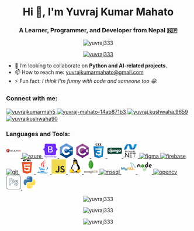 <!DOCTYPE html>
<html lang="en">
<head>
    <meta charset="UTF-8">
    <meta name="viewport" content="width=device-width, initial-scale=1.0">
    <title>Yuvraj Kumar Mahato's Profile</title>
</head>
<body>
    <h1 align="center">Hi 👋, I'm Yuvraj Kumar Mahato</h1>
    <h3 align="center">A Learner, Programmer, and Developer from Nepal 🇳🇵</h3>
    <p align="center">
        <img src="https://komarev.com/ghpvc/?username=yuvraj333&label=Profile%20views&color=0e75b6&style=flat" alt="yuvraj333" />
    </p>
    <p align="center">
        <a href="https://github.com/ryo-ma/github-profile-trophy">
            <img src="https://github-profile-trophy.vercel.app/?username=yuvraj333" alt="yuvraj333" />
        </a>
    </p>
    <ul>
        <!-- Uncomment the line below if you are currently working on the project -->
        <!-- <li>🔭 I’m currently working on <strong>Online Examination System.</strong></li> -->
        <li>👯 I’m looking to collaborate on <strong>Python and AI-related projects.</strong></li>
        <li>📫 How to reach me: <a href="mailto:yuvrajkumarmahato@gmail.com">yuvrajkumarmahato@gmail.com</a></li>
        <li>⚡ Fun fact: <em>I think I'm funny with code and someone too 😁.</em></li>
    </ul>
    <h3 align="left">Connect with me:</h3>
    <p align="left">
        <a href="https://twitter.com/yuvrajkumarmah5" target="_blank">
            <img align="center" src="https://raw.githubusercontent.com/rahuldkjain/github-profile-readme-generator/master/src/images/icons/Social/twitter.svg" alt="yuvrajkumarmah5" height="30" width="40" />
        </a>
        <a href="https://linkedin.com/in/yuvraj-mahato-14ab871b3" target="_blank">
            <img align="center" src="https://raw.githubusercontent.com/rahuldkjain/github-profile-readme-generator/master/src/images/icons/Social/linked-in-alt.svg" alt="yuvraj-mahato-14ab871b3" height="30" width="40" />
        </a>
        <a href="https://fb.com/yuvraj.kushwaha.9659" target="_blank">
            <img align="center" src="https://raw.githubusercontent.com/rahuldkjain/github-profile-readme-generator/master/src/images/icons/Social/facebook.svg" alt="yuvraj.kushwaha.9659" height="30" width="40" />
        </a>
        <a href="https://instagram.com/yuvrajkushwaha90" target="_blank">
            <img align="center" src="https://raw.githubusercontent.com/rahuldkjain/github-profile-readme-generator/master/src/images/icons/Social/instagram.svg" alt="yuvrajkushwaha90" height="30" width="40" />
        </a>
    </p>
    <h3 align="left">Languages and Tools:</h3>
    <p align="left">
        <a href="https://angular.io" target="_blank">
            <img src="https://raw.githubusercontent.com/devicons/devicon/master/icons/angularjs/angularjs-original-wordmark.svg" alt="angularjs" width="40" height="40" />
        </a>
        <a href="https://azure.microsoft.com/en-in/" target="_blank">
            <img src="https://www.vectorlogo.zone/logos/microsoft_azure/microsoft_azure-icon.svg" alt="azure" width="40" height="40" />
        </a>
        <a href="https://getbootstrap.com" target="_blank">
            <img src="https://raw.githubusercontent.com/devicons/devicon/master/icons/bootstrap/bootstrap-plain-wordmark.svg" alt="bootstrap" width="40" height="40" />
        </a>
        <a href="https://www.w3schools.com/cpp/" target="_blank">
            <img src="https://raw.githubusercontent.com/devicons/devicon/master/icons/cplusplus/cplusplus-original.svg" alt="cplusplus" width="40" height="40" />
        </a>
        <a href="https://www.w3schools.com/cs/" target="_blank">
            <img src="https://raw.githubusercontent.com/devicons/devicon/master/icons/csharp/csharp-original.svg" alt="csharp" width="40" height="40" />
        </a>
        <a href="https://www.w3schools.com/css/" target="_blank">
            <img src="https://raw.githubusercontent.com/devicons/devicon/master/icons/css3/css3-original-wordmark.svg" alt="css3" width="40" height="40" />
        </a>
        <a href="https://www.djangoproject.com/" target="_blank">
            <img src="https://raw.githubusercontent.com/devicons/devicon/master/icons/django/django-original.svg" alt="django" width="40" height="40" />
        </a>
        <a href="https://dotnet.microsoft.com/" target="_blank">
            <img src="https://raw.githubusercontent.com/devicons/devicon/master/icons/dot-net/dot-net-original-wordmark.svg" alt="dotnet" width="40" height="40" />
        </a>
        <a href="https://www.figma.com/" target="_blank">
            <img src="https://www.vectorlogo.zone/logos/figma/figma-icon.svg" alt="figma" width="40" height="40" />
        </a>
        <a href="https://firebase.google.com/" target="_blank">
            <img src="https://www.vectorlogo.zone/logos/firebase/firebase-icon.svg" alt="firebase" width="40" height="40" />
        </a>
        <a href="https://git-scm.com/" target="_blank">
            <img src="https://www.vectorlogo.zone/logos/git-scm/git-scm-icon.svg" alt="git" width="40" height="40" />
        </a>
        <a href="https://www.w3.org/html/" target="_blank">
            <img src="https://raw.githubusercontent.com/devicons/devicon/master/icons/html5/html5-original-wordmark.svg" alt="html5" width="40" height="40" />
        </a>
        <a href="https://www.java.com" target="_blank">
            <img src="https://raw.githubusercontent.com/devicons/devicon/master/icons/java/java-original.svg" alt="java" width="40" height="40" />
        </a>
        <a href="https://developer.mozilla.org/en-US/docs/Web/JavaScript" target="_blank">
            <img src="https://raw.githubusercontent.com/devicons/devicon/master/icons/javascript/javascript-original.svg" alt="javascript" width="40" height="40" />
        </a>
        <a href="https://www.linux.org/" target="_blank">
            <img src="https://raw.githubusercontent.com/devicons/devicon/master/icons/linux/linux-original.svg" alt="linux" width="40" height="40" />
        </a>
        <a href="https://www.mongodb.com/" target="_blank">
            <img src="https://raw.githubusercontent.com/devicons/devicon/master/icons/mongodb/mongodb-original-wordmark.svg" alt="mongodb" width="40" height="40" />
        </a>
        <a href="https://www.microsoft.com/en-us/sql-server" target="_blank">
            <img src="https://www.svgrepo.com/show/303229/microsoft-sql-server-logo.svg" alt="mssql" width="40" height="40" />
        </a>
        <a href="https://www.mysql.com/" target="_blank">
            <img src="https://raw.githubusercontent.com/devicons/devicon/master/icons/mysql/mysql-original-wordmark.svg" alt="mysql" width="40" height="40" />
        </a>
        <a href="https://nodejs.org" target="_blank">
            <img src="https://raw.githubusercontent.com/devicons/devicon/master/icons/nodejs/nodejs-original-wordmark.svg" alt="nodejs" width="40" height="40" />
        </a>
        <a href="https://opencv.org/" target="_blank">
            <img src="https://www.vectorlogo.zone/logos/opencv/opencv-icon.svg" alt="opencv" width="40" height="40" />
        </a>
        <a href="https://www.photoshop.com/en" target="_blank">
            <img src="https://raw.githubusercontent.com/devicons/devicon/master/icons/photoshop/photoshop-line.svg" alt="photoshop" width="40" height="40" />
        </a>
        <a href="https://www.python.org" target="_blank">
            <img src="https://raw.githubusercontent.com/devicons/devicon/master/icons/python/python-original.svg" alt="python" width="40" height="40" />
        </a>
    </p>
    <p align="center">
        <img src="https://github-readme-stats.vercel.app/api/top-langs?username=yuvraj333&show_icons=true&locale=en&layout=compact" alt="yuvraj333" />
    </p>
    <p align="center">
        <img src="https://github-readme-stats.vercel.app/api?username=yuvraj333&show_icons=true&locale=en&rank_icon=github&theme=transparent&include_all_commits=true&count_private=true&rank_icon=github" alt="yuvraj333" />
    </p>
    <p align="center">
        <img src="https://github-readme-streak-stats.herokuapp.com/?user=yuvraj333" alt="yuvraj333" />
    </p>
</body>
</html>
